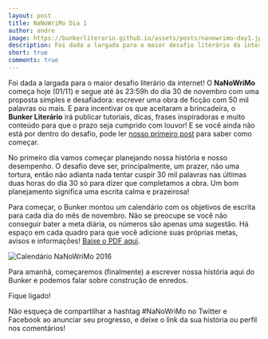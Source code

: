 ```yaml
---
layout: post
title: NaNoWriMo Dia 1
author: andre
image: https://bunkerliterario.github.io/assets/posts/nanowrimo-day1.jpg
description: Foi dada a largada para o maior desafio literário da internet! O NaNoWriMo começa hoje (01/11) e segue até às 23h59 do dia 30 de novembro com uma proposta simples e desafiadora, escrever uma obra de ficção com 50 mil palavras ou mais. E para incentivar os que aceitaram a brincadeira, o Bunker Literário irá publicar tutoriais, dicas, frases inspiradoras e muito conteúdo para que o prazo seja cumprido com louvor! E se você ainda não está por dentro do desafio, pode ler nosso primeiro post para saber como começar.
short: true
comments: true
---
```


Foi dada a largada para o maior desafio literário da internet! O **NaNoWriMo** começa hoje (01/11) e segue até às 23:59h do dia 30 de novembro com uma proposta simples e desafiadora: escrever uma obra de ficção com 50 mil palavras ou mais. E para incentivar os que aceitaram a brincadeira, o **Bunker Literário** irá publicar tutoriais, dicas, frases inspiradoras e muito conteúdo para que o prazo seja cumprido com louvor! E se você ainda não está por dentro do desafio, pode ler [nosso primeiro post](https://bunkerliterario.github.io/2016/10/31/nanowrimo-dia-0/) para saber como começar.

No primeiro dia vamos começar planejando nossa história e nosso desempenho. O desafio deve ser, principalmente, um prazer, não uma tortura, então não adianta nada tentar cuspir 30 mil palavras nas últimas duas horas do dia 30 só para dizer que completamos a obra. Um bom planejamento significa uma escrita calma e prazeirosa!

Para começar, o Bunker montou um calendário com os objetivos de escrita para cada dia do mês de novembro. Não se preocupe se você não conseguir bater a meta diária, os números são apenas uma sugestão. Há espaço em cada quadro para que você adicione suas próprias metas, avisos e informações! [Baixe o PDF aqui](https://bunkerliterario.github.io/assets/downloads/nanowrimo2016-calendario.pdf).

![Calendário NaNoWriMo 2016](https://bunkerliterario.github.io/assets/nanowrimo-day1-calendario.png)

Para amanhã, começaremos (finalmente) a escrever nossa história aqui do Bunker e podemos falar sobre construção de enredos.

Fique ligado!

Não esqueça de compartilhar a hashtag #NaNoWriMo no Twitter e Facebook ao anunciar seu progresso, e deixe o link da sua história ou perfil nos comentários!